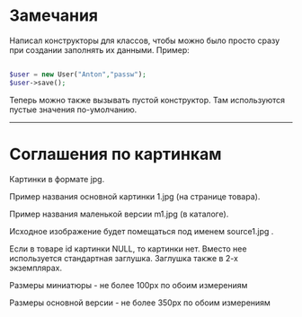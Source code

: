 # Замечания #

Написал конструкторы для классов, чтобы можно было просто сразу при создании заполнять их данными.
Пример:

```php

$user = new User("Anton","passw");
$user->save();
```


Теперь можно также вызывать пустой конструктор. Там используются пустые значения по-умолчанию.


---


# Соглашения по картинкам #

Картинки в формате jpg.

Пример названия основной картинки 1.jpg (на странице товара).

Пример названия маленькой версии m1.jpg (в каталоге).

Исходное изображение будет помещаться под именем source1.jpg .

Если в товаре id картинки NULL, то картинки нет. Вместо нее используется стандартная заглушка. Заглушка также в 2-х экземплярах.

Размеры миниатюры - не более 100px по обоим измерениям

Размеры основной версии - не более 350px по обоим измерениям